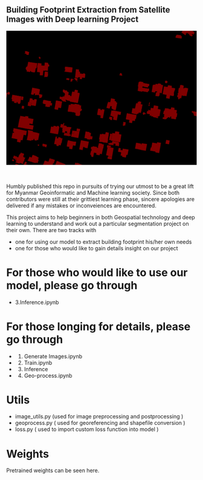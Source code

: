 ## Building Footprint Extraction from Satellite Images with Deep learning Project

![](/dataset/Annotation%20Data/Labelme%20Output%20data/label.png)

</br>

Humbly published this repo in pursuits of trying our utmost to be a great lift for Myanmar Geoinformatic and Machine learning society. Since both contributors were still at their grittiest learning phase, sincere apologies are delivered if any mistakes or inconveiences are encountered.

This project aims to help beginners in both Geospatial technology and deep learning to understand and work out a particular segmentation project on their own.
There are two tracks with 
- one for using our model to extract building footprint his/her own needs
- one for those who would like to gain details insight on our project 

# For those who would like to use our model, please go through 
- 3.Inference.ipynb 

# For those longing for details, please go through
- 1. Generate Images.ipynb
- 2. Train.ipynb
- 3. Inference
- 4. Geo-process.ipynb


# Utils
- image_utils.py (used for image preprocessing and postprocessing )
- geoprocess.py ( used for georeferencing and shapefile conversion )
- loss.py ( used to import custom loss function into model )

# Weights

Pretrained weights can be seen here.


